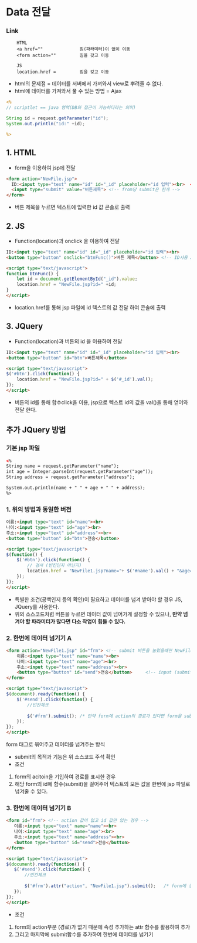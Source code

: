 # Data 전달 

### Link
```	
	HTML 
	<a href=""		        짐(파라미터)이 없이 이동
	<form action=""			짐을 갖고 이동
	
	JS
	location.href = 		짐을 갖고 이동
```
- html의 문제점 = 데이터를 서버에서 가져와서 view로 뿌려줄 수 없다.
- html에 데이터를 가져와서 풀 수 있는 방법 = Ajax

```jsp
<%
// scriptlet == java 영역(DB와 접근이 가능하다라는 의미)

String id = request.getParameter("id");
System.out.println("id:" +id);

%>
```

## 1. HTML
- form을 이용하여 jsp에 전달
```html
<form action="NewFile.jsp">
  ID:<input type="text" name="id" id="_id" placeholder="id 입력"><br>  <-- placeholder 은 텍스트 안의 문구 (클릭시 사라짐) -->
  <input type="submit" value="버튼제목"> <!-- from당 submit은 한개 -->
</form>
```
- 버튼 제목을 누르면 텍스트에 입력한 id 값 콘솔로 출력

## 2. JS
- Function(location)과 onclick 을 이용하여 전달
```html
ID:<input type="text" name="id" id="_id" placeholder="id 입력"><br>
<button type="button" onclick="btnFunc()">버튼 제목</button> <!-- ID사용 X / function 사용 -->

<script type="text/javascript">
function btnFunc() {
	let id = document.getElementById("_id").value;
	location.href = "NewFile.jsp?id=" +id;
}
</script>
```
- location.href를 통해 jsp 파일에 id 텍스트의 값 전달 하여 콘솔에 출력

## 3. JQuery
- Function(location)과 버튼의 id 을 이용하여 전달
```html
ID:<input type="text" name="id" id="_id" placeholder="id 입력"><br>
<button type="button" id="btn">버튼제목</button>

<script type="text/javascript">
$('#btn').click(function() {
	location.href = "NewFile.jsp?id=" + $('#_id').val();
});
</script>
```
- 버튼의 id를 통해 함수click을 이용, jsp으로 텍스트 id의 값을 val()을 통해 얻어와 전달 한다.

## 추가 JQuery 방법
### 기본 jsp 파일
```html
<%
String name = request.getParameter("name");
int age = Integer.parseInt(request.getParameter("age"));
String address = request.getParameter("address");

System.out.println(name + " " + age + " " + address);
%>
```	
### 1. 위의 방법과 동일한 버전

```html
이름:<input type="text" id="name"><br>
나이:<input type="text" id="age"><br>
주소:<input type="text" id="address"><br>
<button type="button" id="btn">전송</button>

<script type="text/javascript">
$(function() {
	$('#btn').click(function() {
		// 검사 (빈킨인지 아닌지)
		location.href = "NewFile1.jsp?name="+ $('#name').val() + "&age=" +$('#age').val() +"&address=" +$("#address").val();
	});
});
</script>
```
- 특별한 조건(공백인지 등의 확인)이 필요하고 데이터를 넘겨 받아야 할 경우 JS, JQuery를 사용한다.
- 위의 소스코드처럼 버튼을 누르면 데이터 값이 넘어가게 설정할 수 있으나, **만약 넘겨야 할 파라미터가 많다면 다소 작업이 힘들 수 있다.**

### 2. 한번에 데이터 넘기기 A
```html
<form action="NewFile1.jsp" id="frm"> <!-- submit 버튼을 눌렀을때만 NewFile1 페이지로 넘어감 . 일반 버튼은 안넘어감 -->
	이름:<input type="text" name="name"><br>
	나이:<input type="text" name="age"><br>
	주소:<input type="text" name="address"><br>
	<button type="button" id="send">전송</button> 	<!-- input (submit)을 쓰지않고 전송 -->
</form>

<script type="text/javascript">
$(document).ready(function() {
	$('#send').click(function() {
		//빈칸체크
		
		$('#frm').submit(); /* 만약 form에 action의 경로가 있다면 form을 submit함수만 추가해주면 된다. */
	});
});
</script>
```
form 태그로 묶어주고 데이터를 넘겨주는 방식
- submit의 목적과 기능은 위 소스코드 주석 확인
 - 조건
 1. form의 acitoin을 기입하여 경로를 표시한 경우
 2. 해당 form의 id에 함수(submit)을 걸어주어 텍스트의 모든 값을 한번에 jsp 파일로 넘겨줄 수 있다.
 
 ### 3. 한번에 데이터 넘기기 B
 ```html
<form id="frm"> <!-- action 값이 없고 id 값만 있는 경우 -->
	이름:<input type="text" name="name"><br>
	나이:<input type="text" name="age"><br>
	주소:<input type="text" name="address"><br>
	<button type="button" id="send">전송</button> 	
</form>

<script type="text/javascript">
$(document).ready(function() {
	$('#send').click(function() {
		//빈칸체크
		
		$('#frm').attr("action", "NewFile1.jsp").submit();   /* form에 경로부분이 없고 id만 있기 때문에 속성 추가를 하여 경로를 set & submit (setter) */
	});
});
</script>
```
- 조건
1. form의 action부분 (경로)가 없기 때문에 속성 추가하는 attr 함수를 활용하여 추가
2. 그리고 마지막에 submit함수를 추가하여 한번에 데이터를 넘기기
